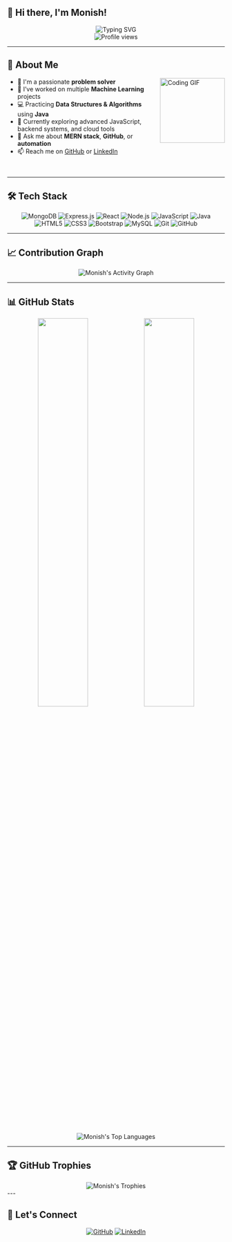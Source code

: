 ## 👋 Hi there, I'm Monish!

<div align="center">
  <img src="https://readme-typing-svg.herokuapp.com?font=Fira+Code&pause=1000&color=36BCF7&center=true&width=500&lines=Passionate+Problem+Solver;MERN+Stack+Developer;Worked+on+ML+Projects;DSA+using+Java" alt="Typing SVG" />
</div>

<div align="center">
  <img src="https://komarev.com/ghpvc/?username=monish-2004&color=blue" alt="Profile views" />
</div>

---

## 🚀 About Me

<img align="right" height="150" src="https://media.giphy.com/media/5eLDrEaRGHegx2FeF2/giphy.gif" alt="Coding GIF" />

- 🧠 I'm a passionate **problem solver**
- 🤖 I’ve worked on multiple **Machine Learning** projects  
- 💻 Practicing **Data Structures & Algorithms** using **Java**
- 🌱 Currently exploring advanced JavaScript, backend systems, and cloud tools  
- 💬 Ask me about **MERN stack**, **GitHub**, or **automation**
- 📫 Reach me on [GitHub](https://github.com/monish-2004) or [LinkedIn](https://linkedin.com/in/monish-a-963b6a2a5)

<br clear="both">

---

## 🛠️ Tech Stack

<div align="center">

![MongoDB](https://img.shields.io/badge/MongoDB-4EA94B?style=for-the-badge&logo=mongodb&logoColor=white)
![Express.js](https://img.shields.io/badge/Express.js-000000?style=for-the-badge&logo=express&logoColor=white)
![React](https://img.shields.io/badge/React-20232a?style=for-the-badge&logo=react&logoColor=61dafb)
![Node.js](https://img.shields.io/badge/Node.js-339933?style=for-the-badge&logo=node-dot-js&logoColor=white)
![JavaScript](https://img.shields.io/badge/JavaScript-f7df1e?style=for-the-badge&logo=javascript&logoColor=black)
![Java](https://img.shields.io/badge/Java-ED8B00?style=for-the-badge&logo=java&logoColor=white)
![HTML5](https://img.shields.io/badge/HTML5-e34c26?style=for-the-badge&logo=html5&logoColor=white)
![CSS3](https://img.shields.io/badge/CSS3-264de4?style=for-the-badge&logo=css3&logoColor=white)
![Bootstrap](https://img.shields.io/badge/Bootstrap-563D7C?style=for-the-badge&logo=bootstrap&logoColor=white)
![MySQL](https://img.shields.io/badge/MySQL-005C84?style=for-the-badge&logo=mysql&logoColor=white)
![Git](https://img.shields.io/badge/Git-F05032?style=for-the-badge&logo=git&logoColor=white)
![GitHub](https://img.shields.io/badge/GitHub-181717?style=for-the-badge&logo=github&logoColor=white)

</div>

---

## 📈 Contribution Graph

<div align="center">
  <img src="https://github-readme-activity-graph.vercel.app/graph?username=monish-2004&theme=nightowl&hide_border=true" alt="Monish's Activity Graph" />
</div>

---

## 📊 GitHub Stats

<p align="center">
  <img width="48%" src="https://github-readme-stats.vercel.app/api?username=monish-2004&show_icons=true&theme=radical&hide_border=true&include_all_commits=true&count_private=true" />
  <img width="48%" src="https://github-readme-streak-stats.herokuapp.com/?user=monish-2004&theme=radical&hide_border=true" />
</p>


<div align="center">
  <img src="https://github-readme-stats.vercel.app/api/top-langs/?username=monish-2004&theme=radical&hide_border=true&layout=compact" alt="Monish's Top Languages" />
</div>


---

## 🏆 GitHub Trophies

<div align="center">
  <img src="https://github-profile-trophy.vercel.app/?username=monish-2004&theme=radical&no-frame=true&no-bg=true&row=1&column=7&margin-w=15" alt="Monish's Trophies" />
</div>
---

## 🔗 Let's Connect

<div align="center">

[![GitHub](https://img.shields.io/badge/GitHub-181717?style=for-the-badge&logo=github)](https://github.com/monish-2004)
[![LinkedIn](https://img.shields.io/badge/LinkedIn-0072b1?style=for-the-badge&logo=linkedin&logoColor=white)](https://linkedin.com/in/monish-a-963b6a2a5)

</div>

